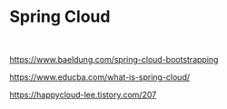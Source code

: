 # Spring Cloud

<br>



https://www.baeldung.com/spring-cloud-bootstrapping

https://www.educba.com/what-is-spring-cloud/

https://happycloud-lee.tistory.com/207

